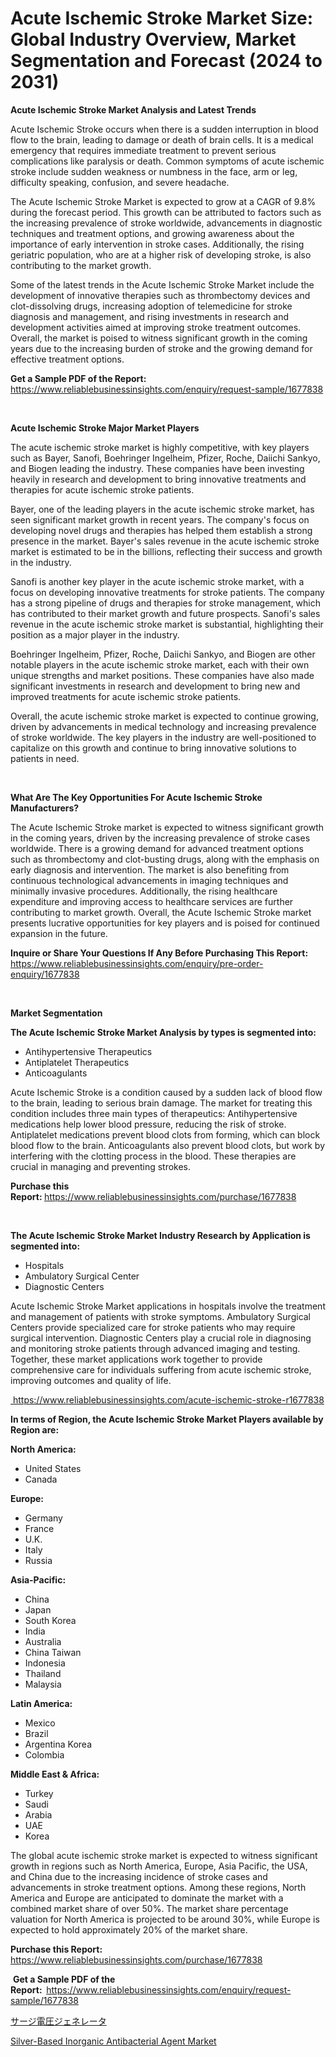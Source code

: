 <p><h1>Acute Ischemic Stroke Market Size: Global Industry Overview, Market Segmentation and Forecast (2024 to 2031)</h1></p><p><strong>Acute Ischemic Stroke Market Analysis and Latest Trends</strong></p>
<p><p>Acute Ischemic Stroke occurs when there is a sudden interruption in blood flow to the brain, leading to damage or death of brain cells. It is a medical emergency that requires immediate treatment to prevent serious complications like paralysis or death. Common symptoms of acute ischemic stroke include sudden weakness or numbness in the face, arm or leg, difficulty speaking, confusion, and severe headache.</p><p>The Acute Ischemic Stroke Market is expected to grow at a CAGR of 9.8% during the forecast period. This growth can be attributed to factors such as the increasing prevalence of stroke worldwide, advancements in diagnostic techniques and treatment options, and growing awareness about the importance of early intervention in stroke cases. Additionally, the rising geriatric population, who are at a higher risk of developing stroke, is also contributing to the market growth.</p><p>Some of the latest trends in the Acute Ischemic Stroke Market include the development of innovative therapies such as thrombectomy devices and clot-dissolving drugs, increasing adoption of telemedicine for stroke diagnosis and management, and rising investments in research and development activities aimed at improving stroke treatment outcomes. Overall, the market is poised to witness significant growth in the coming years due to the increasing burden of stroke and the growing demand for effective treatment options.</p></p>
<p><strong>Get a Sample PDF of the Report:&nbsp;</strong> <a href="https://www.reliablebusinessinsights.com/enquiry/request-sample/1677838">https://www.reliablebusinessinsights.com/enquiry/request-sample/1677838</a></p>
<p>&nbsp;</p>
<p><strong>Acute Ischemic Stroke Major Market Players</strong></p>
<p><p>The acute ischemic stroke market is highly competitive, with key players such as Bayer, Sanofi, Boehringer Ingelheim, Pfizer, Roche, Daiichi Sankyo, and Biogen leading the industry. These companies have been investing heavily in research and development to bring innovative treatments and therapies for acute ischemic stroke patients.</p><p>Bayer, one of the leading players in the acute ischemic stroke market, has seen significant market growth in recent years. The company's focus on developing novel drugs and therapies has helped them establish a strong presence in the market. Bayer's sales revenue in the acute ischemic stroke market is estimated to be in the billions, reflecting their success and growth in the industry.</p><p>Sanofi is another key player in the acute ischemic stroke market, with a focus on developing innovative treatments for stroke patients. The company has a strong pipeline of drugs and therapies for stroke management, which has contributed to their market growth and future prospects. Sanofi's sales revenue in the acute ischemic stroke market is substantial, highlighting their position as a major player in the industry.</p><p>Boehringer Ingelheim, Pfizer, Roche, Daiichi Sankyo, and Biogen are other notable players in the acute ischemic stroke market, each with their own unique strengths and market positions. These companies have also made significant investments in research and development to bring new and improved treatments for acute ischemic stroke patients.</p><p>Overall, the acute ischemic stroke market is expected to continue growing, driven by advancements in medical technology and increasing prevalence of stroke worldwide. The key players in the industry are well-positioned to capitalize on this growth and continue to bring innovative solutions to patients in need.</p></p>
<p>&nbsp;</p>
<p><strong>What Are The Key Opportunities For Acute Ischemic Stroke Manufacturers?</strong></p>
<p><p>The Acute Ischemic Stroke market is expected to witness significant growth in the coming years, driven by the increasing prevalence of stroke cases worldwide. There is a growing demand for advanced treatment options such as thrombectomy and clot-busting drugs, along with the emphasis on early diagnosis and intervention. The market is also benefiting from continuous technological advancements in imaging techniques and minimally invasive procedures. Additionally, the rising healthcare expenditure and improving access to healthcare services are further contributing to market growth. Overall, the Acute Ischemic Stroke market presents lucrative opportunities for key players and is poised for continued expansion in the future.</p></p>
<p><strong>Inquire or Share Your Questions If Any Before Purchasing This Report:</strong> <a href="https://www.reliablebusinessinsights.com/enquiry/pre-order-enquiry/1677838">https://www.reliablebusinessinsights.com/enquiry/pre-order-enquiry/1677838</a></p>
<p>&nbsp;</p>
<p><strong>Market Segmentation</strong></p>
<p><strong>The Acute Ischemic Stroke Market Analysis by types is segmented into:</strong></p>
<p><ul><li>Antihypertensive Therapeutics</li><li>Antiplatelet Therapeutics</li><li>Anticoagulants</li></ul></p>
<p><p>Acute Ischemic Stroke is a condition caused by a sudden lack of blood flow to the brain, leading to serious brain damage. The market for treating this condition includes three main types of therapeutics: Antihypertensive medications help lower blood pressure, reducing the risk of stroke. Antiplatelet medications prevent blood clots from forming, which can block blood flow to the brain. Anticoagulants also prevent blood clots, but work by interfering with the clotting process in the blood. These therapies are crucial in managing and preventing strokes.</p></p>
<p><strong>Purchase this Report:&nbsp;</strong><a href="https://www.reliablebusinessinsights.com/purchase/1677838">https://www.reliablebusinessinsights.com/purchase/1677838</a></p>
<p>&nbsp;</p>
<p><strong>The Acute Ischemic Stroke Market Industry Research by Application is segmented into:</strong></p>
<p><ul><li>Hospitals</li><li>Ambulatory Surgical Center</li><li>Diagnostic Centers</li></ul></p>
<p><p>Acute Ischemic Stroke Market applications in hospitals involve the treatment and management of patients with stroke symptoms. Ambulatory Surgical Centers provide specialized care for stroke patients who may require surgical intervention. Diagnostic Centers play a crucial role in diagnosing and monitoring stroke patients through advanced imaging and testing. Together, these market applications work together to provide comprehensive care for individuals suffering from acute ischemic stroke, improving outcomes and quality of life.</p></p>
<p><a href="https://www.reliablebusinessinsights.com/acute-ischemic-stroke-r1677838">&nbsp;https://www.reliablebusinessinsights.com/acute-ischemic-stroke-r1677838</a></p>
<p><strong>In terms of Region, the Acute Ischemic Stroke Market Players available by Region are:</strong></p>
<p>
    <p> <strong> North America: </strong>
        <ul>
            <li>United States</li>
            <li>Canada</li>
        </ul>
        </p> 
    <p> <strong> Europe: </strong>
        <ul>
            <li>Germany</li>
            <li>France</li>
            <li>U.K.</li>
            <li>Italy</li>
            <li>Russia</li>
        </ul>
        </p> 
    <p> <strong> Asia-Pacific: </strong>
        <ul>
            <li>China</li>
            <li>Japan</li>
            <li>South Korea</li>
            <li>India</li>
            <li>Australia</li>
            <li>China Taiwan</li>
            <li>Indonesia</li>
            <li>Thailand</li>
            <li>Malaysia</li>
        </ul>
        </p> 
    <p> <strong> Latin America: </strong>
        <ul>
            <li>Mexico</li>
            <li>Brazil</li>
            <li>Argentina Korea</li>
            <li>Colombia</li>
        </ul>
        </p> 
    <p> <strong> Middle East & Africa: </strong>
        <ul>
            <li>Turkey</li>
            <li>Saudi</li>
            <li>Arabia</li>
            <li>UAE</li>
            <li>Korea</li>
        </ul>
    </p>
    </p>
<p><p>The global acute ischemic stroke market is expected to witness significant growth in regions such as North America, Europe, Asia Pacific, the USA, and China due to the increasing incidence of stroke cases and advancements in stroke treatment options. Among these regions, North America and Europe are anticipated to dominate the market with a combined market share of over 50%. The market share percentage valuation for North America is projected to be around 30%, while Europe is expected to hold approximately 20% of the market share.</p></p>
<p><strong>Purchase this Report: </strong><a href="https://www.reliablebusinessinsights.com/purchase/1677838">https://www.reliablebusinessinsights.com/purchase/1677838</a></p>
<p>&nbsp;<strong>Get a Sample PDF of the Report:&nbsp;&nbsp;</strong><a href="https://www.reliablebusinessinsights.com/enquiry/request-sample/1677838">https://www.reliablebusinessinsights.com/enquiry/request-sample/1677838</a></p>
<p><strong></strong></p>
<p><p><a href="https://github.com/KenyonJohns/Market-Research-Report-List-1/blob/main/8963607107867.md">サージ電圧ジェネレータ</a></p><p><a href="https://view.publitas.com/reportprime-1/silver-based-inorganic-antibacterial-agent-market-share-and-new-trends-analysis-by-its-type-application-end-use-and-forecast-for-period-from-2024-to-2031/">Silver-Based Inorganic Antibacterial Agent Market</a></p></p>